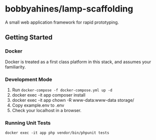 # bobbyahines/lamp-scaffolding
A small web application framework for rapid prototyping.

## Getting Started

### Docker

Docker is treated as a first class platform in this stack, and assumes your familiarity.

### Development Mode

1. Run `docker-compose -f docker-compose.yml up -d`
2. docker exec -it app composer install
3. docker exec -it app chown -R www-data:www-data storage/
4. Copy example.env to .env
5. Check your localhost in a browser.

### Running Unit Tests

`docker exec -it app php vendor/bin/phpunit tests`